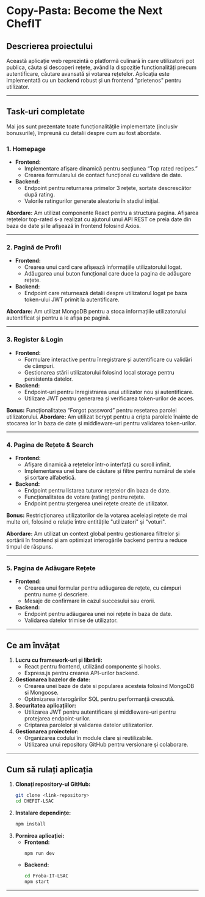 # **Copy-Pasta: Become the Next ChefIT**

## **Descrierea proiectului**
Această aplicație web reprezintă o platformă culinară în care utilizatorii pot publica, căuta și descoperi rețete, având la dispoziție funcționalități precum autentificare, căutare avansată și votarea rețetelor. Aplicația este implementată cu un backend robust și un frontend "prietenos" pentru utilizator.

---

## **Task-uri completate**
Mai jos sunt prezentate toate funcționalitățile implementate (inclusiv bonusurile), împreună cu detalii despre cum au fost abordate.

### **1. Homepage**
- **Frontend:**
  - Implementare afișare dinamică pentru secțiunea “Top rated recipes.”
  - Crearea formularului de contact funcțional cu validare de date.
- **Backend:**
  - Endpoint pentru returnarea primelor 3 rețete, sortate descrescător după rating.
  - Valorile ratingurilor generate aleatoriu în stadiul inițial.

**Abordare:** Am utilizat componente React pentru a structura pagina. Afișarea rețetelor top-rated s-a realizat cu ajutorul unui API REST ce preia date din baza de date și le afișează în frontend folosind Axios.

---

### **2. Pagină de Profil**
- **Frontend:**
  - Crearea unui card care afișează informațiile utilizatorului logat.
  - Adăugarea unui buton funcțional care duce la pagina de adăugare rețete.
- **Backend:**
  - Endpoint care returnează detalii despre utilizatorul logat pe baza token-ului JWT primit la autentificare.

**Abordare:** Am utilizat MongoDB pentru a stoca informațiile utilizatorului autentificat și pentru a le afișa pe pagină.

---

### **3. Register & Login**
- **Frontend:**
  - Formulare interactive pentru înregistrare și autentificare cu validări de câmpuri.
  - Gestionarea stării utilizatorului folosind local storage pentru persistenta datelor.
- **Backend:**
  - Endpoint-uri pentru înregistrarea unui utilizator nou și autentificare.
  - Utilizare JWT pentru generarea și verificarea token-urilor de acces.

**Bonus:** Funcționalitatea “Forgot password” pentru resetarea parolei utilizatorului.
**Abordare:** Am utilizat bcrypt pentru a cripta parolele înainte de stocarea lor în baza de date și middleware-uri pentru validarea token-urilor.

---

### **4. Pagina de Rețete & Search**
- **Frontend:**
  - Afișare dinamică a rețetelor într-o interfață cu scroll infinit.
  - Implementarea unei bare de căutare și filtre pentru numărul de stele și sortare alfabetică.
- **Backend:**
  - Endpoint pentru listarea tuturor rețetelor din baza de date.
  - Funcționalitatea de votare (rating) pentru rețete.
  - Endpoint pentru ștergerea unei rețete create de utilizator.

**Bonus:** Restricționarea utilizatorilor de la votarea aceleiași rețete de mai multe ori, folosind o relație între entitățile "utilizatori" și "voturi".

**Abordare:** Am utilizat un context global pentru gestionarea filtrelor și sortării în frontend și am optimizat interogările backend pentru a reduce timpul de răspuns.

---

### **5. Pagina de Adăugare Rețete**
- **Frontend:**
  - Crearea unui formular pentru adăugarea de rețete, cu câmpuri pentru nume și descriere.
  - Mesaje de confirmare în cazul succesului sau erorii.
- **Backend:**
  - Endpoint pentru adăugarea unei noi rețete în baza de date.
  - Validarea datelor trimise de utilizator.


---

## **Ce am învățat**
1. **Lucru cu framework-uri și librării:**
   - React pentru frontend, utilizând componente și hooks.
   - Express.js pentru crearea API-urilor backend.
2. **Gestionarea bazelor de date:**
   - Crearea unei baze de date si popularea acesteia folosind MongoDB si Mongoose.
   - Optimizarea interogărilor SQL pentru performanță crescută.
3. **Securitatea aplicațiilor:**
   - Utilizarea JWT pentru autentificare și middleware-uri pentru protejarea endpoint-urilor.
   - Criptarea parolelor și validarea datelor utilizatorilor.
4. **Gestionarea proiectelor:**
   - Organizarea codului în module clare și reutilizabile.
   - Utilizarea unui repository GitHub pentru versionare și colaborare.

---

## **Cum să rulați aplicația**
1. **Clonați repository-ul GitHub:**
   ```bash
   git clone <link-repository>
   cd CHEFIT-LSAC
   ```
2. **Instalare dependințe:**
   ```bash
   npm install
   ```
3. **Pornirea aplicației:**
   - **Frontend:**
     ```bash
     npm run dev
     ```
   - **Backend:**
     ```bash
     cd Proba-IT-LSAC
     npm start
     ```

---  